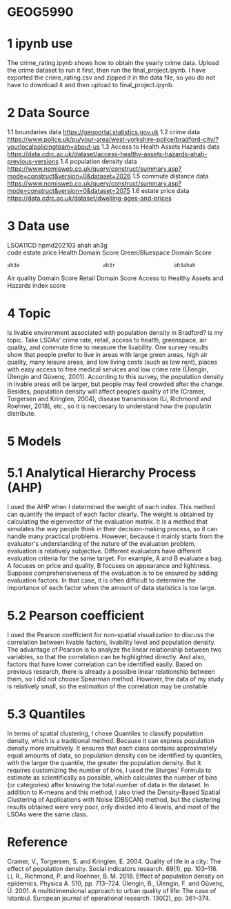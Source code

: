 # GEOG5990 
# 1 ipynb use
The crime_rating.ipynb shows how to obtain the yearly crime data. Upload the crime dataset to run it first, then run the final_project.ipynb.
I have exported the crime_rating.csv and zipped it in the data file, so you do not have to download it and then upload to final_project.ipynb.

# 2 Data Source
1.1 boundaries data
  https://geoportal.statistics.gov.uk
1.2 crime data
  https://www.police.uk/pu/your-area/west-yorkshire-police/bradford-city/?yourlocalpolicingteam=about-us
1.3 Access to Health Assets Hazards data
  https://data.cdrc.ac.uk/dataset/access-healthy-assets-hazards-ahah-previous-versions
1.4 population density data
  https://www.nomisweb.co.uk/query/construct/summary.asp?mode=construct&version=0&dataset=2026
1.5 commute distance data
  https://www.nomisweb.co.uk/query/construct/summary.asp?mode=construct&version=0&dataset=2075
1.6 estate price data
  https://data.cdrc.ac.uk/dataset/dwelling-ages-and-prices

# 3 Data use
  LSOA11CD                      hpmd202103                 ahah                                                   ah3g                          
    code                       estate price          Health Domain Score                                 Green/Bluespace Domain Score   
   
    ah3e                           ah3r                   ah3ahah
Air quality Domain Score    Retail Domain Score     Access to Healthy Assets and Hazards index score

# 4 Topic
Is livable environment associated with population density in Bradford? is my topic. Take LSOAs’ crime rate, retail, access to health, greenspace, air quality, and commute time to measure the livability. One survey results show that people prefer to live in areas with large green areas, high air quality, many leisure areas, and low living costs (such as low rent), places with easy access to free medical services and low crime rate (Ülengin, Ülengin and Güvenç, 2001). According to this survey, the population density in livable areas will be larger, but people may feel crowded after the change. Besides, population density will affect people’s quality of life (Cramer, Torgersen and Kringlen, 2004), disease transmission (Li, Richmond and Roehner, 2018), etc., so it is neccesary to understand how the populatin distribute.

# 5 Models
# 5.1 Analytical Hierarchy Process (AHP)
I used the AHP when I determined the weight of each index. This method can quantify the impact of each factor clearly. The weight is obtained by calculating the eigenvector of the evaluation matrix. It is a method that simulates the way people think in their decision-making process, so it can handle many practical problems. However, because it mainly starts from the evaluator's understanding of the nature of the evaluation problem, evaluation is relatively subjective. Different evaluators have different evaluation criteria for the same target. For example, A and B evaluate a bag. A focuses on price and quality, B focuses on appearance and lightness. Suppose comprehensiveness of the evaluation is to be ensured by adding evaluation factors. In that case, it is often difficult to determine the importance of each factor when the amount of data statistics is too large.
# 5.2 Pearson coefficient
I used the Pearson coefficient for non-spatial visualization to discuss the correlation between livable factors, livability level and population density. The advantage of Pearson is to analyze the linear relationship between two variables, so that the correlation can be highlighted directly. And also, factors that have lower correlation can be identified easily. Based on previous research, there is already a possible linear relationship between them, so I did not choose Spearman method. However, the data of my study is relatively small, so the estimation of the correlation may be unstable.
# 5.3 Quantiles
In terms of spatial clustering, I chose Quantiles to classify population density, which is a traditional method. Because it can express population density more intuitively. It ensures that each class contains approximately equal amounts of data, so population density can be identified by quantiles, with the larger the quantile, the greater the population density. But it requires customizing the number of bins, I used the Sturges' Formula to estimate as scientifically as possible, which calculates the number of bins (or categories) after knowing the total number of data in the dataset. 
In addition to K-means and this method, I also tried the Density-Based Spatial Clustering of Applications with Noise (DBSCAN) method, but the clustering results obtained were very poor, only divided into 4 levels, and most of the LSOAs were the same class.

# Reference
Cramer, V., Torgersen, S. and Kringlen, E. 2004. Quality of life in a city: The effect of population density. Social indicators research. 69(1), pp. 103–116. 
Li, R., Richmond, P. and Roehner, B. M. 2018. Effect of population density on epidemics. Physica A. 510, pp. 713–724.
Ülengin, B., Ülengin, F. and Güvenç, Ü. 2001. A multidimensional approach to urban quality of life: The case of Istanbul. European journal of operational research. 130(2), pp. 361–374. 
